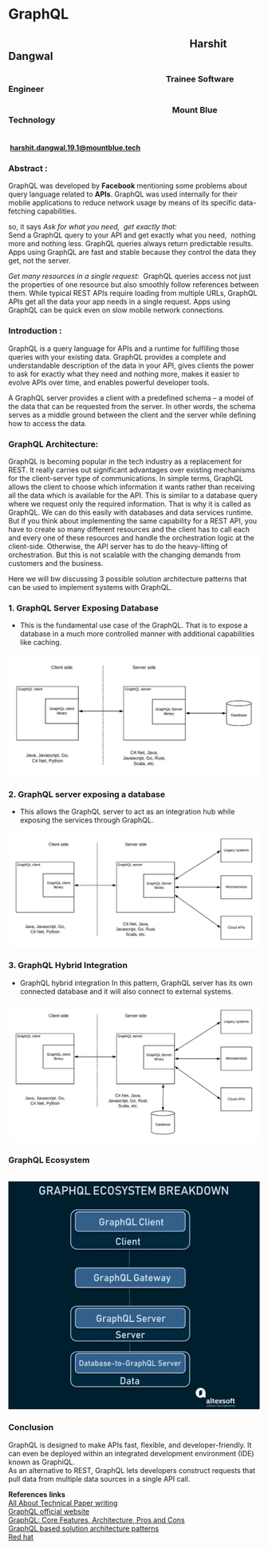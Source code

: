 # &emsp; &emsp; &emsp; &emsp; &emsp; &emsp; &emsp; &emsp; &emsp; &emsp; &ensp; &ensp; **GraphQL**

## &emsp; &emsp; &emsp; &emsp;&emsp;&emsp;&emsp;&emsp; &emsp; &emsp; &emsp; &emsp; &emsp; &emsp; &nbsp; &nbsp; Harshit Dangwal

### &emsp; &emsp; &emsp; &emsp; &emsp; &emsp; &emsp; &emsp; &emsp; &emsp; &emsp; &emsp; &emsp; &emsp;&emsp;&emsp; Trainee Software Engineer

### &emsp; &emsp; &emsp; &emsp;&emsp;&emsp;&emsp;&emsp; &emsp; &emsp; &emsp; &emsp; &emsp; &emsp; &emsp; &emsp; &emsp; Mount Blue Technology 

#### &emsp; &emsp; &emsp; &emsp; &emsp; &emsp; &emsp; &emsp; &emsp; &emsp; &emsp; &emsp;&emsp;&emsp;&emsp;&emsp; &emsp; &emsp; &emsp; &nbsp;<harshit.dangwal.19.1@mountblue.tech>

### **Abstract :**

GraphQL was developed by **Facebook** mentioning some problems about query language related to **APIs**.
GraphQL was used internally for their mobile applications to reduce network usage by means of its specific data-fetching capabilities.

so, it says *Ask for what you need,&nbsp;
get exactly that:*\
Send a GraphQL query to your API and get exactly what you need,&nbsp; nothing more and nothing less. GraphQL queries always return predictable results. Apps using GraphQL are fast and stable because they control the data they get, not the server.

*Get many resources in a single request:&nbsp;*
GraphQL queries access not just the properties of one resource but also smoothly follow references between them. While typical REST APIs require loading from multiple URLs, GraphQL APIs get all the data your app needs in a single request. Apps using GraphQL can be quick even on slow mobile network connections.

### **Introduction :**

GraphQL is a query language for APIs and a runtime for fulfilling those queries with your existing data. GraphQL provides a complete and understandable description of the data in your API, gives clients the power to ask for exactly what they need and nothing more, makes it easier to evolve APIs over time, and enables powerful developer tools.

A GraphQL server provides a client with a predefined schema – a model of the data that can be requested from the server. In other words, the schema serves as a middle ground between the client and the server while defining how to access the data.

### **GraphQL Architecture:**

GraphQL is becoming popular in the tech industry as a replacement for REST. It really carries out significant advantages over existing mechanisms for the client-server type of communications. In simple terms, GraphQL allows the client to choose which information it wants rather than receiving all the data which is available for the API. This is similar to a database query where we request only the required information. That is why it is called as GraphQL. We can do this easily with databases and data services runtime. But if you think about implementing the same capability for a REST API, you have to create so many different resources and the client has to call each and every one of these resources and handle the orchestration logic at the client-side. Otherwise, the API server has to do the heavy-lifting of orchestration. But this is not scalable with the changing demands from customers and the business.

Here we will bw discussing 3 possible solution architecture patterns that can be used to implement systems with GraphQL.

### 1. **GraphQL Server Exposing Database**

- This is the fundamental use case of the GraphQL. That is to expose a database in a much more controlled manner with additional capabilities like caching.

![image1](GraphQL-Pattern-1-dataservice.png)

### 2. **GraphQL server exposing a database**

- This allows the GraphQL server to act as an integration hub while exposing the services through GraphQL.

![image2](GraphQL-Pattern-2-integration-hub.png)

### 3. **GraphQL Hybrid Integration**

- GraphQL hybrid integration In this pattern, GraphQL server has its own connected database and it will also connect to external systems.

![image3](GraphQL-Pattern-3-hybrid-integration.png)

### **GraphQL Ecosystem**

&nbsp;
![image4](word-image-9.png)

### **Conclusion**

GraphQL is designed to make APIs fast, flexible, and developer-friendly. It can even be deployed within an integrated development environment (IDE) known as GraphiQL.\
As an alternative to REST, GraphQL lets developers construct requests that pull data from multiple data sources in a single API call.  

**References** **links** \
[All About Technical Paper writing](https://www.youtube.com/playlist?list=PLgUDSV6s1CJxAmlAO-wC9H2xKPyy1nGtP) \
[GraphQL official website](https://graphql.org) \
[GraphQL: Core Features, Architecture, Pros and Cons](<https://www.altexsoft.com/blog/engineering/graphql-core-features-architecture-pros-and-cons/>) \
[GraphQL based solution architecture patterns](https://giljae.com/solution-architecture-patterns/vendor-neutral/GraphQL-Pattern.html) \
[Red hat](https://www.redhat.com/en/topics/api/what-is-graphql)
